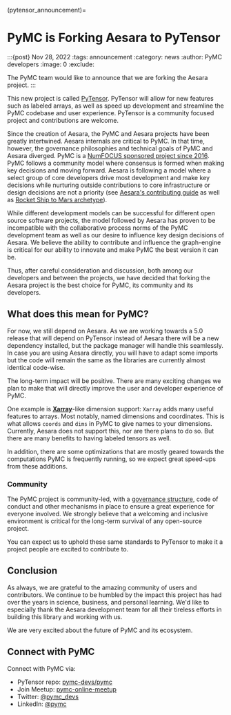 (pytensor_announcement)=
# PyMC is Forking Aesara to PyTensor

:::{post} Nov 28, 2022
:tags: announcement
:category: news
:author: PyMC developers
:image: 0
:exclude:

The PyMC team would like to announce that we are forking the Aesara project.
:::

This new project is called [PyTensor](https://github.com/pymc-devs/pytensor). PyTensor will allow for new features such as labeled arrays, as well as speed up development and streamline the PyMC codebase and user experience. PyTensor is a community focused project and contributions are welcome.

Since the creation of Aesara, the PyMC and Aesara projects have been greatly intertwined. Aesara internals are critical to PyMC. In that time, however, the governance philosophies and technical goals of PyMC and Aesara diverged. PyMC is a [NumFOCUS sponsored project since 2016](https://numfocus.org/uncategorized/numfocus-announces-new-fiscally-sponsored-project-pymc3). PyMC follows a community model where consensus is formed when making key decisions and moving forward. Aesara is following a model where a select group of core developers drive most development and make key decisions while nurturing outside contributions to core infrastructure or design decisions are not a priority (see [Aesara's contributing guide](https://github.com/aesara-devs/aesara/blob/main/CONTRIBUTING.md) as well as [Rocket Ship to Mars archetype](https://opentechstrategies.com/archetypes-files/open-source-archetypes-v2.pdf#section*.10)).

While different development models can be successful for different open source software projects, the model followed by Aesara has proven to be incompatible with the collaborative process norms of the PyMC development team as well as our desire to influence key design decisions of Aesara. We believe the ability to contribute and influence the graph-engine is critical for our ability to innovate and make PyMC the best version it can be. 

Thus, after careful consideration and discussion, both among our developers and between the projects, we have decided that forking the Aesara project is the best choice for PyMC, its community and its developers.

## What does this mean for PyMC?

For now, we still depend on Aesara. As we are working towards a 5.0 release that will depend on PyTensor instead of Aesara there will be a new dependency installed, but the package manager will handle this seamlessly. In case you are using Aesara directly, you will have to adapt some imports but the code will remain the same as the libraries are currently almost identical code-wise. 

The long-term impact will be positive. There are many exciting changes we plan to make that will directly improve the user and developer experience of PyMC.

One example is [**Xarray**](https://xarray.dev/)-like dimension support: `Xarray` adds many useful features to arrays. Most notably, named dimensions and coordinates. This is what allows `coords` and `dims` in PyMC to give names to your dimensions.  Currently, Aesara does not support this, nor are there plans to do so. But there are many benefits to having labeled tensors as well.

In addition, there are some optimizations that are mostly geared towards the computations PyMC is frequently running, so we expect great speed-ups from these additions.

### Community

The PyMC project is community-led, with a [governance structure](https://github.com/pymc-devs/pymc/blob/main/GOVERNANCE.md), code of conduct and other mechanisms in place to ensure a great experience for everyone involved. We strongly believe that a welcoming and inclusive environment is critical for the long-term survival of any open-source project.

You can expect us to uphold these same standards to PyTensor to make it a project people are excited to contribute to.

## Conclusion

As always, we are grateful to the amazing community of users and contributors. We continue to be humbled by the impact this project has had over the years in science, business, and personal learning. We'd like to especially thank the Aesara development team for all their tireless efforts in building this library and working with us.

We are very excited about the future of PyMC and its ecosystem. 

## Connect with PyMC

Connect with PyMC via:
- PyTensor repo:  [pymc-devs/pymc](https://github.com/pymc-devs/pytensor)
- Join Meetup: [pymc-online-meetup](https://www.meetup.com/pymc-online-meetup/)
- Twitter: [@pymc_devs](https://twitter.com/pymc_devs)
- LinkedIn: [@pymc](https://www.linkedin.com/company/pymc/)
